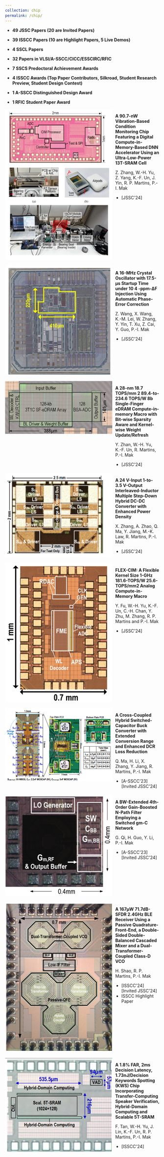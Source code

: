 ```yaml
---
collection: chip
permalink: /chip/
---
```

* **49 JSSC Papers (20 are Invited Papers)**

* **39 ISSCC Papers (10 are Highlight Papers, 5 Live Demos)**

* **4 SSCL Papers**

* **32 Papers in VLSI/A-SSCC/CICC/ESSCIRC/RFIC**

* **7 SSCS Predoctoral Achievement Awards**

* **4 ISSCC Awards (Top Paper Contributors, Silkroad, Student Research Preview, Student Design Contest)**

* **1 A-SSCC Distinguished Design Award**

* **1 RFIC Student Paper Award**


<div style="display: flex; align-items: flex-start; margin-bottom: 20px;">
  <img style="margin-right: 10px;" src="图片1-A 90.7-nW.png" alt="Description" width="350"/>
  <div style="margin: 0;">
    <p><strong>A 90.7-nW Vibration-Based Condition Monitoring Chip Featuring a Digital Compute-in-Memory-Based DNN Accelerator Using an Ultra-Low-Power 13T-SRAM Cell</strong></p>
    <p>Z. Zhang, W.-H. Yu, Z. Yang, K.-F. Un, J. Yin, R. P. Martins, P.-I. Mak</p>
    <ul style="list-style-type: disc; margin: 0; padding-left: 20px;">
      <li>[JSSC'24]</li>
    </ul>
  </div>
</div>

<div style="display: flex; align-items: flex-start; margin-bottom: 20px;">
  <img style="margin-right: 10px;" src="图片2-A 16-MHz.png" alt="Description" width="350"/>
  <div style="margin: 0;">
    <p><strong>A 16-MHz Crystal Oscillator with 17.5-μs Startup Time under 10 4 -ppm-∆F Injection Using Automatic Phase-Error Correction</strong></p>
    <p>Z. Wang, X. Wang, K.-M. Lei, W. Zhang, Y. Yin, T. Xu, Z. Cai, Y. Guo, P.-I. Mak</p>
    <ul style="list-style-type: disc; margin: 0; padding-left: 20px;">
      <li>[JSSC'24]</li>
    </ul>
  </div>
</div>

<div style="display: flex; align-items: flex-start; margin-bottom: 20px;">
  <img style="margin-right: 10px;" src="图片3-A 28-nm.png" alt="Description" width="350"/>
  <div style="margin: 0;">
    <p><strong>A 28-nm 18.7 TOPS/mm 2 89.4-to-234.6 TOPS/W 8b Single-Finger eDRAM Compute-in-memory Macro with Bit-wise Sparsity Aware and Kernel-wise Weight Update/Refresh</strong></p>
    <p>Y. Zhan, W.-H. Yu, K.-F. Un, R. Martins, P.-I. Mak</p>
    <ul style="list-style-type: disc; margin: 0; padding-left: 20px;">
      <li>[JSSC'24]</li>
    </ul>
  </div>
</div>

<div style="display: flex; align-items: flex-start; margin-bottom: 20px;">
  <img style="margin-right: 10px;" src="图片4-A 24 V-Input.png" alt="Description" width="350"/>
  <div style="margin: 0;">
    <p><strong>A 24 V-Input 1-to-3.5 V-Output Interleaved-Inductor Multiple Step-Down Hybrid DC-DC Converter with Enhanced Power Density </strong></p>
    <p>X. Zhang, A. Zhao, Q. Ma, Y. Jiang, M.-K. Law, R. Martins, P.-I. Mak</p>
    <ul style="list-style-type: disc; margin: 0; padding-left: 20px;">
      <li>[JSSC'24]</li>
    </ul>
  </div>
</div>

<div style="display: flex; align-items: flex-start; margin-bottom: 20px;">
  <img style="margin-right: 10px;" src="图片5-FLEX-CIM.png" alt="Description" width="350"/>
  <div style="margin: 0;">
    <p><strong>FLEX-CIM: A Flexible Kernel Size 1-GHz 181.6-TOPS/W 25.6-TOPS/mm2 Analog Compute-in-Memory Macro</strong></p>
    <p>Y. Fu, W.-H. Yu, K.-F. Un, C.-H. Chan, Y. Zhu, M. Zhang, R. P. Martins and P.-I. Mak</p>
    <ul style="list-style-type: disc; margin: 0; padding-left: 20px;">
      <li>[JSSC'24]</li>
    </ul>
  </div>
</div>

<div style="display: flex; align-items: flex-start; margin-bottom: 20px;">
  <img style="margin-right: 10px;" src="图片6-A Cross-Coupled.png" alt="Description" width="350"/>
  <div style="margin: 0;">
    <p><strong>A Cross-Coupled Hybrid Switched-Capacitor Buck Converter with Extended Conversion Range and Enhanced DCR Loss Reduction</strong></p>
    <p>Q. Ma, H. Li, X. Zhang, Y. Jiang, R. Martins, P.-I. Mak</p>
    <ul style="list-style-type: disc; margin: 0; padding-left: 20px;">
      <li>[A-SSCC'23] [Invited JSSC'24]</li>
    </ul>
  </div>
</div>

<div style="display: flex; align-items: flex-start; margin-bottom: 20px;">
  <img style="margin-right: 10px;" src="图片7-A BW-Extended.png" alt="Description" width="350"/>
  <div style="margin: 0;">
    <p><strong>A BW-Extended 4th-Order Gain-Boosted N-Path Filter Employing a Switched gm-C Network</strong></p>
    <p>G. Qi, H. Guo, Y. Li, P.-I. Mak</p>
    <ul style="list-style-type: disc; margin: 0; padding-left: 20px;">
      <li>[A-SSCC'23] [Invited JSSC'24]</li>
    </ul>
  </div>
</div>

<div style="display: flex; align-items: flex-start; margin-bottom: 20px;">
  <img style="margin-right: 10px;" src="图片8-A 167uW.png" alt="Description" width="350"/>
  <div style="margin: 0;">
    <p><strong>A 167μW 71.7dB-SFDR 2.4GHz BLE Receiver Using a Passive Quadrature-Front-End, a Double-Sided Double-Balanced Cascaded Mixer and a Dual-Transformer-Coupled Class-D VCO</strong></p>
    <p>H. Shao, R. P. Martins, P.-I. Mak</p>
    <ul style="list-style-type: disc; margin: 0; padding-left: 20px;">
      <li>[ISSCC'24] [Invited JSSC'24]</li>
      <li>ISSCC Highlight Paper</li>
    </ul>
  </div>
</div>

<div style="display: flex; align-items: flex-start; margin-bottom: 20px;">
  <img style="margin-right: 10px;" src="图片9-A 1.8% FAR.png" alt="Description" width="350"/>
  <div style="margin: 0;">
    <p><strong>A 1.8% FAR, 2ms Decision Latency, 1.73nJ/Decision Keywords Spotting (KWS) Chip Incorporating Transfer-Computing Speaker Verification, Hybrid-Domain Computing and Scalable 5T-SRAM</strong></p>
    <p>F. Tan, W.-H. Yu, J. Lin, K.-F. Un, R. P. Martins, P.-I. Mak</p>
    <ul style="list-style-type: disc; margin: 0; padding-left: 20px;">
      <li>[ISSCC'24]</li>
    </ul>
  </div>
</div>
